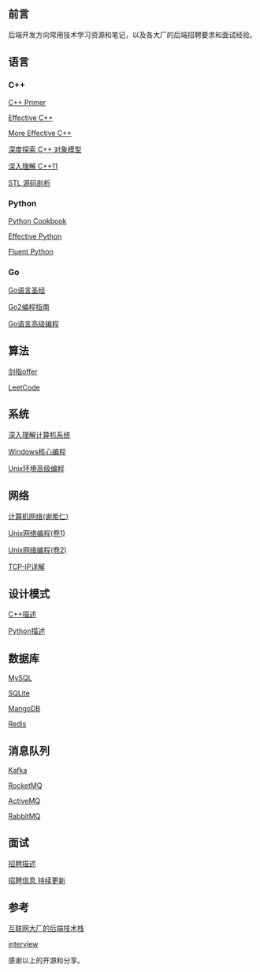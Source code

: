 ## 前言
后端开发方向常用技术学习资源和笔记，以及各大厂的后端招聘要求和面试经验。

## 语言
### C++
[C++ Primer](./C++/C++Primer.md)

[Effective C++](./C++/EffectiveC++.md)

[More Effective C++](./C++/MoreEffectiveC++.md)

[深度探索 C++ 对象模型](./C++/深度探索C++对象模型.md)

[深入理解 C++11](./C++/深入理解C++11.md)

[STL 源码剖析](./C++/STL源码剖析.md)

### Python
[Python Cookbook](./Python/PythonCookbook.md)

[Effective Python](./Python/EffectivePython.md)

[Fluent Python](./Python/FluentPython.md)

### Go
[Go语言圣经](./Go/Go语言圣经.md)

[Go2编程指南](./Go/Go2编程指南.md)

[Go语言高级编程](./Go/Go语言高级编程.md)

## 算法
[剑指offer](./DSA/剑指offer.md)

[LeetCode](./DSA/LeetCode.md)

## 系统
[深入理解计算机系统](./OS/深入理解计算机系统.md)

[Windows核心编程](./OS/Windows核心编程.md)

[Unix环境高级编程](./OS/Unix环境高级编程.md)

## 网络
[计算机网络(谢希仁)](./Network/计算机网络(谢希仁).md)

[Unix网络编程(卷1)](./Network/Unix网络编程(卷1).md)

[Unix网络编程(卷2)](./Network/Unix网络编程(卷2).md)

[TCP-IP详解](./Network/TCP-IP详解.md)

## 设计模式
[C++描述](./DesignPatterns/C++描述.md)

[Python描述](./DesignPatterns/Python描述.md)

## 数据库
[MySQL](./DB/MySQL.md)

[SQLite](./DB/SQLite.md)

[MangoDB](./DB/MangoDB.md)

[Redis](./DB/Redis.md)

## 消息队列
[Kafka](./MQ/Kafka.md)

[RocketMQ](./MQ/RocketMQ.md)

[ActiveMQ](./MQ/ActiveMQ.md)

[RabbitMQ](./MQ/RabbitMQ.md)

## 面试
[招聘描述](./Interview/JD.md)

[招聘信息 持续更新](./Interview/info.md)


## 参考
[互联网大厂的后端技术栈](https://zhuanlan.zhihu.com/p/103798636)

[interview](https://github.com/huihut/interview#cc-development-direction)

感谢以上的开源和分享。
